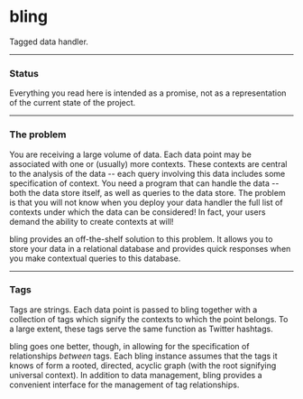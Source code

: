# bling

Tagged data handler.

---

### Status

Everything you read here is intended as a promise, not as a representation of the current state of the project.

---

### The problem

You are receiving a large volume of data. Each data point may be associated with one or (usually) more contexts. These contexts are central to the analysis of the data -- each query involving this data includes some specification of context. You need a program that can handle the data -- both the data store itself, as well as queries to the data store. The problem is that you will not know when you deploy your data handler the full list of contexts under which the data can be considered! In fact, your users demand the ability to create contexts at will!

bling provides an off-the-shelf solution to this problem. It allows you to store your data in a relational database and provides quick responses when you make contextual queries to this database.

---

### Tags

Tags are strings. Each data point is passed to bling together with a collection of tags which signify the contexts to which the point belongs. To a large extent, these tags serve the same function as Twitter hashtags.

bling goes one better, though, in allowing for the specification of relationships *between* tags. Each bling instance assumes that the tags it knows of form a rooted, directed, acyclic graph (with the root signifying universal context). In addition to data management, bling provides a convenient interface for the management of tag relationships.